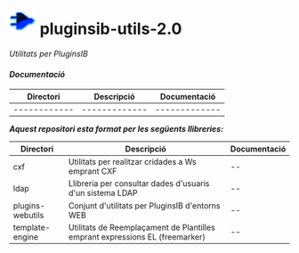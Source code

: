 # ![Logo](https://github.com/GovernIB/maven/raw/binaris/pluginsib/projectinfo_Attachments/icon.jpg) pluginsib-utils-2.0
*Utilitats per PluginsIB*

#### ***Documentació***
Directori | Descripció | Documentació
------------ | ------------- | -------------
------------ | ------------- | -------------

***Aquest repositori esta format per les següents llibreries:***

Directori | Descripció | Documentació
------------ | ------------- | -------------
cxf  | Utilitats per realitzar cridades a Ws emprant CXF | --
ldap | Llibreria per consultar dades d'usuaris d'un sistema LDAP | --
plugins-webutils | Conjunt d'utilitats per PluginsIB d'entorns WEB | --
template-engine | Utilitats de Reemplaçament de Plantilles emprant expressions EL (freemarker) | --
